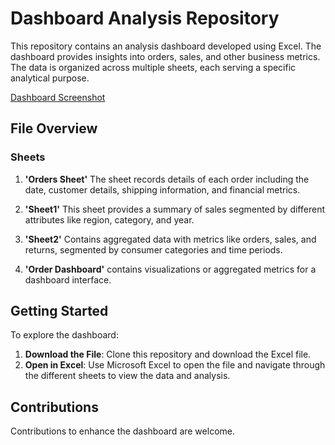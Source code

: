 # Dashboard Analysis Repository

This repository contains an analysis dashboard developed using Excel. The dashboard provides insights into orders, sales, and other business metrics. The data is organized across multiple sheets, each serving a specific analytical purpose.

[Dashboard Screenshot](https://drive.google.com/file/d/1mAlyv8UkXMpH2mBszNTeUqew-EjCpLC9/view?usp=sharing)

## File Overview

### Sheets

1. **'Orders Sheet'**
    The sheet records details of each order including the date, customer details, shipping information, and financial metrics.

2. **'Sheet1'**
    This sheet provides a summary of sales segmented by different attributes like region, category, and year.

3. **'Sheet2'**
   Contains aggregated data with metrics like orders, sales, and returns, segmented by consumer categories and time periods.

4. **'Order Dashboard'**
   contains visualizations or aggregated metrics for a dashboard interface.

## Getting Started

To explore the dashboard:

1. **Download the File**: Clone this repository and download the Excel file.
2. **Open in Excel**: Use Microsoft Excel to open the file and navigate through the different sheets to view the data and analysis.

## Contributions

Contributions to enhance the dashboard are welcome. 
